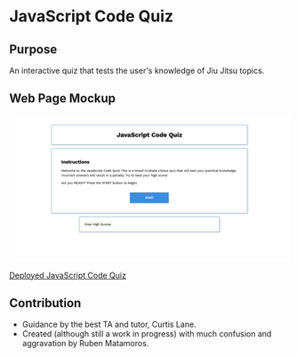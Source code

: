 # JavaScript Code Quiz

## Purpose
An interactive quiz that tests the user's knowledge of Jiu Jitsu topics.

## Web Page Mockup
![Code Quiz](./assets/images/screenshot.png)

[Deployed JavaScript Code Quiz](https://valiantcreative33.github.io/javascript-code-quiz/)

## Contribution
* Guidance by the best TA and tutor, Curtis Lane.
* Created (although still a work in progress) with much confusion and aggravation by Ruben Matamoros.
